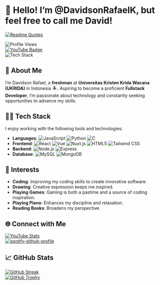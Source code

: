 # 👋 Hello! I’m @DavidsonRafaelK, but feel free to call me David!  
[![Readme Quotes](https://quotes-github-readme.vercel.app/api?type=horizontal&theme=dark)](https://github.com/piyushsuthar/github-readme-quotes)

![Profile Views](https://komarev.com/ghpvc/?username=DavidsonRafaelK&color=blueviolet&style=flat-square)  
[![YouTube Badge](https://img.shields.io/badge/-DavidsonRafael-FF0000?style=flat-square&logo=youtube&logoColor=white&link=https://www.youtube.com/channel/UCVp9qJjYRgO599ZOa424f4Q)](https://www.youtube.com/channel/UCVp9qJjYRgO599ZOa424f4Q)  
![Tech Stack](https://img.shields.io/badge/Tech-Stack-blue)

## 🚀 About Me
I’m Davidson Rafael, a **freshman** at **Universitas Kristen Krida Wacana (UKRIDA)** in Indonesia 🏝️. Aspiring to become a proficient **Fullstack Developer**, I’m passionate about technology and constantly seeking opportunities to advance my skills.

## 👨‍💻 Tech Stack
I enjoy working with the following tools and technologies:

- **Languages**: ![JavaScript](https://img.shields.io/badge/-JavaScript-yellow?style=flat-square&logo=javascript) ![Python](https://img.shields.io/badge/-Python-blue?style=flat-square&logo=python) ![C](https://img.shields.io/badge/-C-00599C?style=flat-square&logo=c)
- **Frontend**: ![React](https://img.shields.io/badge/-React-blue?style=flat-square&logo=react) ![Vue](https://img.shields.io/badge/-Vue.js-41B883?style=flat-square&logo=vue.js) ![Nuxt.js](https://img.shields.io/badge/-Nuxt.js-00C58E?style=flat-square&logo=nuxt.js) ![HTML5](https://img.shields.io/badge/-HTML5-orange?style=flat-square&logo=html5) ![Tailwind CSS](https://img.shields.io/badge/-TailwindCSS-06B6D4?style=flat-square&logo=tailwind-css)
- **Backend**: ![Node.js](https://img.shields.io/badge/-Node.js-green?style=flat-square&logo=node.js) ![Express](https://img.shields.io/badge/-Express-black?style=flat-square&logo=express)
- **Database**: ![MySQL](https://img.shields.io/badge/-MySQL-blue?style=flat-square&logo=mysql) ![MongoDB](https://img.shields.io/badge/-MongoDB-green?style=flat-square&logo=mongodb)

## 🎨 Interests
- **Coding**: Improving my coding skills to create innovative software.
- **Drawing**: Creative expression keeps me inspired.
- **Playing Games**: Gaming is both a pastime and a source of coding inspiration.
- **Playing Piano**: Enhances my discipline and relaxation.
- **Reading Books**: Broadens my perspective.

## 🌐 Connect with Me  
[![YouTube Stats](https://youtube-stats-card.vercel.app/api?channelid=UCVp9qJjYRgO599ZOa424f4Q)](https://www.youtube.com/@Davidson-Rafael)  
[![spotify-github-profile](https://spotify-github-profile.kittinanx.com/api/view?uid=31go4r7p3d4ffbpzejcfugos7hdm&cover_image=true&theme=default&show_offline=false&background_color=121212&interchange=false)](https://github.com/kittinan/spotify-github-profile)

## 📈 GitHub Stats  
[![GitHub Streak](https://streak-stats.demolab.com/?user=DavidsonRafaelK)](https://git.io/streak-stats)  
[![GitHub Trophy](https://github-profile-trophy.vercel.app/?username=ryo-ma)](https://github.com/ryo-ma/github-profile-trophy)
